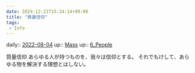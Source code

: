 ```yaml
---
date: 2024-12-21T15:24:14+09:00
title: "質量信仰"
tags:
 - Info
---
```


daily:: [2022-08-04](Daily_Note/2022-08-04.md)
up:: [Mass](../Bar/Novel/Topics/Mass.md)
up:: [6_People](../Bar/Novel/Nacaria/6_People.md)

質量信仰
あらゆる人が持つものを、我々は信仰とする。
それでもけして、あらゆる物を解決する理想とはしない。

